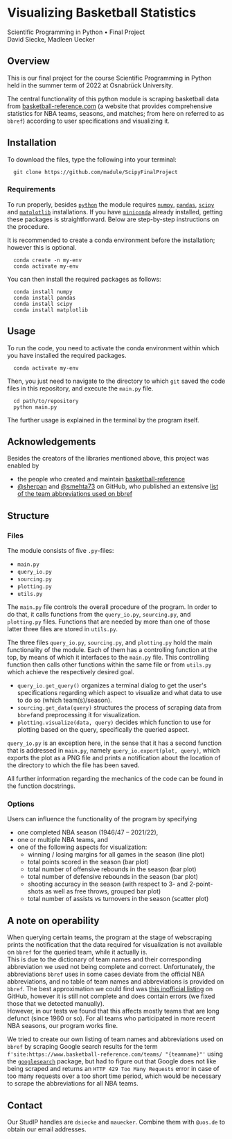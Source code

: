 # Visualizing Basketball Statistics
Scientific Programming in Python • Final Project<br>
David Siecke, Madleen Uecker

## Overview
This is our final project for the course Scientific Programming in Python held in the summer term of 2022 at Osnabrück University.

The central functionality of this python module is scraping basketball data from [basketball-reference.com](https://www.basketball-reference.com) (a website that provides comprehensive statistics for NBA teams, seasons, and matches; from here on referred to as `bbref`) according to user specifications and visualizing it.

## Installation
To download the files, type the following into your terminal:

```
  git clone https://github.com/madule/ScipyFinalProject
```

### Requirements
To run properly, besides [`python`](https://www.python.org) the module requires [`numpy`](https://numpy.org), [`pandas`](https://pandas.pydata.org), [`scipy`](https://scipy.org) and [`matplotlib`](https://matplotlib.org) installations.
If you have [`miniconda`](https://docs.conda.io/en/latest/miniconda.html) already installed, getting these packages is straightforward. Below are step-by-step instructions on the procedure.

It is recommended to create a conda environment before the installation; however this is optional.
```
  conda create -n my-env
  conda activate my-env
```
You can then install the required packages as follows:
```
  conda install numpy
  conda install pandas
  conda install scipy
  conda install matplotlib
```
## Usage
To run the code, you need to activate the conda environment within which you have installed the required packages.
```
  conda activate my-env
```
Then, you just need to navigate to the directory to which `git` saved the code files in this repository, and execute the `main.py` file.

```
  cd path/to/repository
  python main.py
```
The further usage is explained in the terminal by the program itself.

## Acknowledgements
Besides the creators of the libraries mentioned above, this project was enabled by
- the people who created and maintain [basketball-reference](https://www.basketball-reference.com)
- [@sherpan](https://github.com/sherpan) and [@smehta73](https://github.com/smehta73) on GitHub, who published an extensive [list of the team abbreviations used on bbref](https://github.com/sherpan/bbref_team_game_logs#basketball-reference-team-abbreviations)

## Structure
### Files
The module consists of five `.py`-files:
- `main.py`
- `query_io.py`
- `sourcing.py`
- `plotting.py`
- `utils.py`

The `main.py` file controls the overall procedure of the program. In order to do that, it calls functions from the `query_io.py`, `sourcing.py`, and `plotting.py` files. Functions that are needed by more than one of those latter three files are stored in `utils.py`.

The three files `query_io.py`, `sourcing.py`, and `plotting.py` hold the main functionality of the module. Each of them has a controlling function at the top, by means of which it interfaces to the `main.py` file. This controlling function then calls other functions within the same file or from `utils.py` which achieve the respectively desired goal.<br>
- `query_io.get_query()` organizes a terminal dialog to get the user's specifications regarding which aspect to visualize and what data to use to do so (which team(s)/season).
- `sourcing.get_data(query)` structures the process of scraping data from `bbref`and preprocessing it for visualization.
- `plotting.visualize(data, query)` decides which function to use for plotting based on the query, specifically the queried aspect.

`query_io.py` is an exception here, in the sense that it has a second function that is addressed in `main.py`, namely `query_io.export(plot, query)`, which exports the plot as a PNG file and prints a notification about the location of the directory to which the file has been saved.

All further information regarding the mechanics of the code can be found in the function docstrings.

### Options
Users can influence the functionality of the program by specifying
- one completed NBA season (1946/47 – 2021/22),
- one or multiple NBA teams, and
- one of the following aspects for visualization:
  - winning / losing margins for all games in the season (line plot)
  - total points scored in the season (bar plot)
  - total number of offensive rebounds in the season (bar plot)
  - total number of defensive rebounds in the season (bar plot)
  - shooting accuracy in the season (with respect to 3- and 2-point-shots as well as free throws, grouped bar plot)
  - total number of assists vs turnovers in the season (scatter plot)

## A note on operability
When querying certain teams, the program at the stage of webscraping prints the notification that the data required for visualization is not available on `bbref` for the queried team, while it actually is.<br>
This is due to the dictionary of team names and their corresponding abbreviation we used not being complete and correct. Unfortunately, the abbreviations `bbref` uses in some cases deviate from the official NBA abbreviations, and no table of team names and abbreviations is provided on `bbref`. The best approximation we could find was [this inofficial listing](https://github.com/sherpan/bbref_team_game_logs/blob/master/README.md#basketball-reference-team-abbreviations) on GitHub, however it is still not complete and does contain errors (we fixed those that we detected manually).<br>
However, in our tests we found that this affects mostly teams that are long defunct (since 1960 or so). For all teams who participated in more recent NBA seasons, our program works fine.

We tried to create our own listing of team names and abbreviations used on `bbref` by scraping Google search results for the term `f'site:https://www.basketball-reference.com/teams/ "{teamname}"'` using the [`googlesearch`](https://github.com/Nv7-GitHub/googlesearch) package, but had to figure out that Google does not like being scraped and returns an `HTTP 429 Too Many Requests` error in case of too many requests over a too short time period, which would be necessary to scrape the abbreviations for all NBA teams.

## Contact

Our StudIP handles are `dsiecke` and `mauecker`. Combine them with `@uos.de` to obtain our email addresses.
